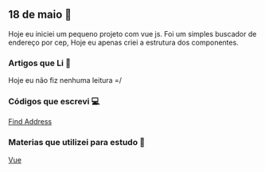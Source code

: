 ## 18 de maio :pushpin:

Hoje eu iniciei um pequeno projeto com vue js. Foi um simples buscador de endereço por cep, Hoje eu apenas criei a estrutura dos componentes.

### Artigos que Li :newspaper:

Hoje eu não fiz nenhuma leitura =/

### Códigos que escrevi :computer:

[Find Address](https://github.com/crisgon/Find-Address)

### Materias que utilizei para estudo :scroll:

[Vue](https://br.vuejs.org/index.html)










